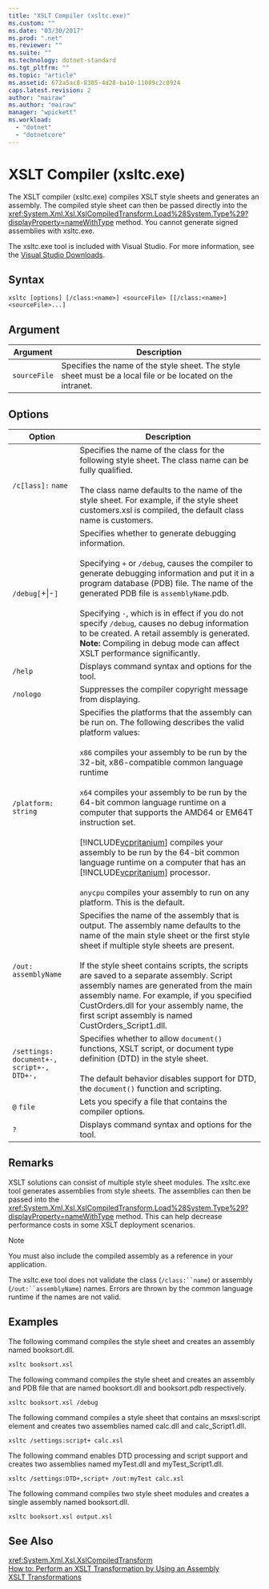 ```yaml
---
title: "XSLT Compiler (xsltc.exe)"
ms.custom: ""
ms.date: "03/30/2017"
ms.prod: ".net"
ms.reviewer: ""
ms.suite: ""
ms.technology: dotnet-standard
ms.tgt_pltfrm: ""
ms.topic: "article"
ms.assetid: 672a5ac8-8305-4d28-ba10-11089c2c0924
caps.latest.revision: 2
author: "mairaw"
ms.author: "mairaw"
manager: "wpickett"
ms.workload: 
  - "dotnet"
  - "dotnetcore"
---
```

# XSLT Compiler (xsltc.exe)
The XSLT compiler (xsltc.exe) compiles XSLT style sheets and generates an assembly. The compiled style sheet can then be passed directly into the <xref:System.Xml.Xsl.XslCompiledTransform.Load%28System.Type%29?displayProperty=nameWithType> method. You cannot generate signed assemblies with xsltc.exe.  
  
 The xsltc.exe tool is included with Visual Studio. For more information, see the [Visual Studio Downloads](https://aka.ms/vsdownload?utm_source=mscom&utm_campaign=msdocs).  
  
## Syntax  
  
```  
xsltc [options] [/class:<name>] <sourceFile> [[/class:<name>] <sourceFile>...]  
```  
  
## Argument  
  
|Argument|Description|  
|--------------|-----------------|  
|`sourceFile`|Specifies the name of the style sheet. The style sheet must be a local file or be located on the intranet.|  
  
## Options  
  
|Option|Description|  
|------------|-----------------|  
|`/c[lass]:` `name`|Specifies the name of the class for the following style sheet. The class name can be fully qualified.<br /><br /> The class name defaults to the name of the style sheet. For example, if the style sheet customers.xsl is compiled, the default class name is customers.|  
|`/debug[`+&#124;-`]`|Specifies whether to generate debugging information.<br /><br /> Specifying `+` or `/debug`, causes the compiler to generate debugging information and put it in a program database (PDB) file. The name of the generated PDB file is `assemblyName`.pdb.<br /><br /> Specifying `-`, which is in effect if you do not specify `/debug`, causes no debug information to be created. A retail assembly is generated. **Note:**  Compiling in debug mode can affect XSLT performance significantly.|  
|`/help`|Displays command syntax and options for the tool.|  
|`/nologo`|Suppresses the compiler copyright message from displaying.|  
|`/platform:` `string`|Specifies the platforms that the assembly can be run on. The following describes the valid platform values:<br /><br /> `x86` compiles your assembly to be run by the 32-bit, x86-compatible common language runtime<br /><br /> `x64` compiles your assembly to be run by the 64-bit common language runtime on a computer that supports the AMD64 or EM64T instruction set.<br /><br /> [!INCLUDE[vcpritanium](../../../../includes/vcpritanium-md.md)] compiles your assembly to be run by the 64-bit common language runtime on a computer that has an [!INCLUDE[vcpritanium](../../../../includes/vcpritanium-md.md)] processor.<br /><br /> `anycpu` compiles your assembly to run on any platform. This is the default.|  
|`/out:` `assemblyName`|Specifies the name of the assembly that is output. The assembly name defaults to the name of the main style sheet or the first style sheet if multiple style sheets are present.<br /><br /> If the style sheet contains scripts, the scripts are saved to a separate assembly. Script assembly names are generated from the main assembly name. For example, if you specified CustOrders.dll for your assembly name, the first script assembly is named CustOrders_Script1.dll.|  
|`/settings:` `document+-, script+-, DTD+-,`|Specifies whether to allow `document()` functions, XSLT script, or document type definition (DTD) in the style sheet.<br /><br /> The default behavior disables support for DTD, the `document()` function and scripting.|  
|`@` `file`|Lets you specify a file that contains the compiler options.|  
|`?`|Displays command syntax and options for the tool.|  
  
## Remarks  
 XSLT solutions can consist of multiple style sheet modules. The xsltc.exe tool generates assemblies from style sheets. The assemblies can then be passed into the <xref:System.Xml.Xsl.XslCompiledTransform.Load%28System.Type%29?displayProperty=nameWithType> method. This can help decrease performance costs in some XSLT deployment scenarios.  
  
> [!NOTE]
>  You must also include the compiled assembly as a reference in your application.  
  
 The xsltc.exe tool does not validate the class (`/class:``name`) or assembly (`/out:``assemblyName`) names. Errors are thrown by the common language runtime if the names are not valid.  
  
## Examples  
 The following command compiles the style sheet and creates an assembly named booksort.dll.  
  
```  
xsltc booksort.xsl  
```  
  
 The following command compiles the style sheet and creates an assembly and PDB file that are named booksort.dll and booksort.pdb respectively.  
  
```  
xsltc booksort.xsl /debug  
```  
  
 The following command compiles a style sheet that contains an msxsl:script element and creates two assemblies named calc.dll and calc_Script1.dll.  
  
```  
xsltc /settings:script+ calc.xsl  
```  
  
 The following command enables DTD processing and script support and creates two assemblies named myTest.dll and myTest_Script1.dll.  
  
```  
xsltc /settings:DTD+,script+ /out:myTest calc.xsl  
```  
  
 The following command compiles two style sheet modules and creates a single assembly named booksort.dll.  
  
```  
xsltc booksort.xsl output.xsl  
```  
  
## See Also  
 <xref:System.Xml.Xsl.XslCompiledTransform>  
 [How to: Perform an XSLT Transformation by Using an Assembly](../../../../docs/standard/data/xml/how-to-perform-an-xslt-transformation-by-using-an-assembly.md)  
 [XSLT Transformations](../../../../docs/standard/data/xml/xslt-transformations.md)
